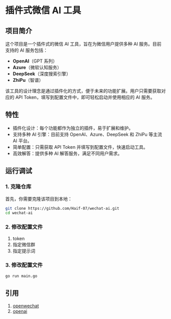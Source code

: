 # 插件式微信 AI 工具

## 项目简介

这个项目是一个插件式的微信 AI 工具，旨在为微信用户提供多种 AI 服务。目前支持的 AI 服务包括：

- **OpenAI**（GPT 系列）
- **Azure**（微软认知服务）
- **DeepSeek**（深度搜索引擎）
- **ZhiPu**（智谱）

该工具的设计理念是通过插件化的方式，便于未来的功能扩展。用户只需要获取对应的 API Token，填写到配置文件中，即可轻松启动并使用相应的 AI 服务。

## 特性

- 插件化设计：每个功能都作为独立的插件，易于扩展和维护。
- 支持多种 AI 引擎：目前支持 OpenAI、Azure、DeepSeek 和 ZhiPu 等主流 AI 平台。
- 简单配置：只需获取 API Token 并填写到配置文件，快速启动工具。
- 高效解答：提供多种 AI 解答服务，满足不同用户需求。

## 运行调试

### 1. 克隆仓库

首先，你需要克隆该项目到本地：

```bash
git clone https://github.com/Haif-07/wechat-ai.git
cd wechat-ai
```
### 2. 修改配置文件
  1. token
  2. 指定微信群
  3. 指定提示词

### 3. 修改配置文件
  ```bash
go run main.go
```

## 引用
  1. [openwechat](https://github.com/eatmoreapple/openwechat)
  2. [openai](https://github.com/ysicing/openai)
